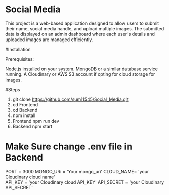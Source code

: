 
# Social Media

This project is a web-based application designed to allow users to submit their name, social media handle, and upload multiple images. The submitted data is displayed on an admin dashboard where each user's details and uploaded images are managed efficiently.

#Installation

Prerequisites:

Node.js installed on your system.
MongoDB or a similar database service running.
A Cloudinary or AWS S3 account if opting for cloud storage for images.

#Steps 

1) git clone https://github.com/sum11545/Social_Media.git
2) cd Frontend
3) cd Backend  
4) npm install 
5) Frontend npm run dev 
6) Backend npm start 

# Make Sure change .env file in Backend
PORT = 3000
MONGO_URi = 'Your mongo_uri'
CLOUD_NAME= 'your Cloudinary cloud name'  
API_KEY = 'your Cloudinary cloud API_KEY' 
API_SECRET = 'your Cloudinary API_SECRET'

  




